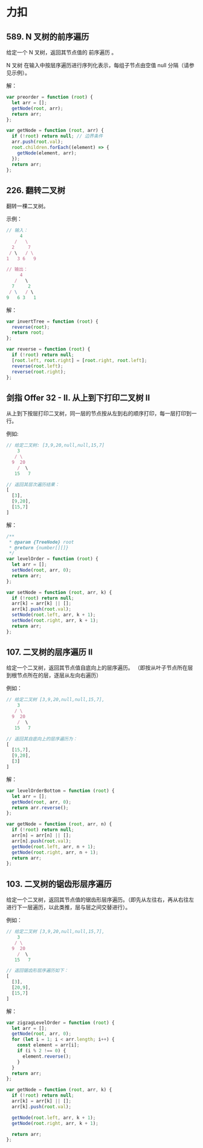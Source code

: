 # 力扣

## 589. N 叉树的前序遍历

给定一个 N 叉树，返回其节点值的 前序遍历 。

N 叉树 在输入中按层序遍历进行序列化表示，每组子节点由空值 null 分隔（请参见示例）。

解：

```javascript
var preorder = function (root) {
  let arr = [];
  getNode(root, arr);
  return arr;
};

var getNode = function (root, arr) {
  if (!root) return null; // 边界条件
  arr.push(root.val);
  root.children.forEach((element) => {
    getNode(element, arr);
  });
  return arr;
};
```

## 226. 翻转二叉树

翻转一棵二叉树。

示例：

```javascript
// 输入：
     4
   /   \
  2     7
 / \   / \
1   3 6   9

// 输出：
     4
   /   \
  7     2
 / \   / \
9   6 3   1
```

解：

```javascript
var invertTree = function (root) {
  reverse(root);
  return root;
};

var reverse = function (root) {
  if (!root) return null;
  [root.left, root.right] = [root.right, root.left];
  reverse(root.left);
  reverse(root.right);
};
```

## 剑指 Offer 32 - II. 从上到下打印二叉树 II

从上到下按层打印二叉树，同一层的节点按从左到右的顺序打印，每一层打印到一行。

例如:

```javascript
// 给定二叉树: [3,9,20,null,null,15,7]
    3
   / \
  9  20
    /  \
   15   7

// 返回其层次遍历结果：
[
  [3],
  [9,20],
  [15,7]
]
```

解：

```javascript
/**
 * @param {TreeNode} root
 * @return {number[][]}
 */
var levelOrder = function (root) {
  let arr = [];
  setNode(root, arr, 0);
  return arr;
};

var setNode = function (root, arr, k) {
  if (!root) return null;
  arr[k] = arr[k] || [];
  arr[k].push(root.val);
  setNode(root.left, arr, k + 1);
  setNode(root.right, arr, k + 1);
  return arr;
};
```

## 107. 二叉树的层序遍历 II

给定一个二叉树，返回其节点值自底向上的层序遍历。 （即按从叶子节点所在层到根节点所在的层，逐层从左向右遍历）

例如：

```javascript
// 给定二叉树 [3,9,20,null,null,15,7],
    3
   / \
  9  20
    /  \
   15   7

// 返回其自底向上的层序遍历为：
[
  [15,7],
  [9,20],
  [3]
]
```

解：

```javascript
var levelOrderBottom = function (root) {
  let arr = [];
  getNode(root, arr, 0);
  return arr.reverse();
};

var getNode = function (root, arr, n) {
  if (!root) return null;
  arr[n] = arr[n] || [];
  arr[n].push(root.val);
  getNode(root.left, arr, n + 1);
  getNode(root.right, arr, n + 1);
  return arr;
};
```

## 103. 二叉树的锯齿形层序遍历

给定一个二叉树，返回其节点值的锯齿形层序遍历。（即先从左往右，再从右往左进行下一层遍历，以此类推，层与层之间交替进行）。

例如：

```javascript
// 给定二叉树 [3,9,20,null,null,15,7],
    3
   / \
  9  20
    /  \
   15   7

// 返回锯齿形层序遍历如下：
[
  [3],
  [20,9],
  [15,7]
]
```

解：

```javascript
var zigzagLevelOrder = function (root) {
  let arr = [];
  getNode(root, arr, 0);
  for (let i = 1; i < arr.length; i++) {
    const element = arr[i];
    if (i % 2 !== 0) {
      element.reverse();
    }
  }
  return arr;
};

var getNode = function (root, arr, k) {
  if (!root) return null;
  arr[k] = arr[k] || [];
  arr[k].push(root.val);

  getNode(root.left, arr, k + 1);
  getNode(root.right, arr, k + 1);

  return arr;
};
```
